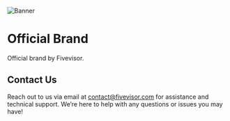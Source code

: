 ![Banner](https://fivevisor.com/files/github_banner.png)

# Official Brand

Official brand by Fivevisor.

## Contact Us

Reach out to us via email at contact@fivevisor.com for assistance and technical support. We’re here to help with any questions or issues you may have!
